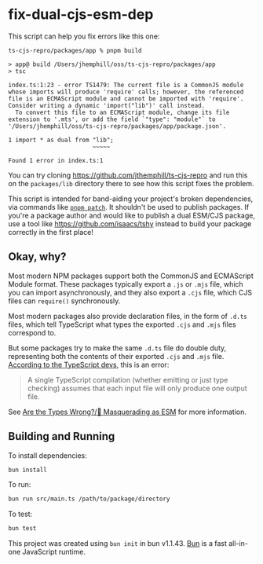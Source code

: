 # fix-dual-cjs-esm-dep

This script can help you fix errors like this one:

```
ts-cjs-repro/packages/app % pnpm build

> app@ build /Users/jhemphill/oss/ts-cjs-repro/packages/app
> tsc

index.ts:1:23 - error TS1479: The current file is a CommonJS module whose imports will produce 'require' calls; however, the referenced file is an ECMAScript module and cannot be imported with 'require'. Consider writing a dynamic 'import("lib")' call instead.
  To convert this file to an ECMAScript module, change its file extension to '.mts', or add the field `"type": "module"` to '/Users/jhemphill/oss/ts-cjs-repro/packages/app/package.json'.

1 import * as dual from "lib";
                        ~~~~~

Found 1 error in index.ts:1
```

You can try cloning https://github.com/jthemphill/ts-cjs-repro and run this on the `packages/lib` directory there to see how this script fixes the problem.

This script is intended for band-aiding your project's broken dependencies, via commands like [`pnpm patch`](https://pnpm.io/cli/patch). It shouldn't be used to publish packages. If you're a package author and would like to publish a dual ESM/CJS package, use a tool like https://github.com/isaacs/tshy instead to build your package correctly in the first place!

## Okay, why?

Most modern NPM packages support both the CommonJS and ECMAScript Module format. These packages typically export a `.js` or `.mjs` file, which you can import asynchronously, and they also export a `.cjs` file, which CJS files can `require()` synchronously.

Most modern packages also provide declaration files, in the form of `.d.ts` files, which tell TypeScript what types the exported `.cjs` and `.mjs` files correspond to.

But some packages try to make the same `.d.ts` file do double duty, representing both the contents of their exported `.cjs` and `.mjs` file. [According to the TypeScript devs](https://www.typescriptlang.org/docs/handbook/modules/guides/choosing-compiler-options.html#notes-on-dual-emit-solutions), this is an error:

> A single TypeScript compilation (whether emitting or just type checking) assumes that each input file will only produce one output file.

See [Are the Types Wrong?/👺 Masquerading as ESM](https://github.com/arethetypeswrong/arethetypeswrong.github.io/blob/main/docs/problems/FalseESM.md) for more information.

## Building and Running

To install dependencies:

```sh
bun install
```

To run:

```sh
bun run src/main.ts /path/to/package/directory
```

To test:

```sh
bun test
```

This project was created using `bun init` in bun v1.1.43. [Bun](https://bun.sh) is a fast all-in-one JavaScript runtime.
